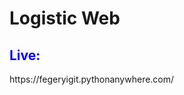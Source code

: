 # Logistic Web

<div style="display:inline;">
<h2 style="color:blue;">Live: </h2>
<p>https://fegeryigit.pythonanywhere.com/</p>
</div>

